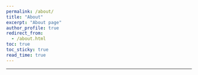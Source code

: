 ```yaml
---
permalink: /about/
title: "About"
excerpt: "About page"
author_profile: true
redirect_from:
  - /about.html
toc: true
toc_sticky: true
read_time: true
---
```


<hr>
